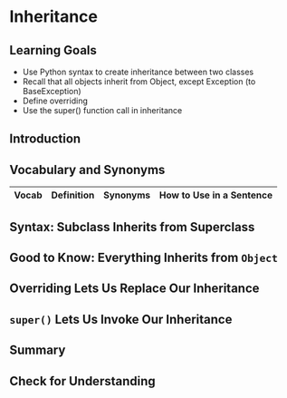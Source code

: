 # Inheritance

## Learning Goals

- Use Python syntax to create inheritance between two classes
- Recall that all objects inherit from Object, except Exception (to BaseException)
- Define overriding
- Use the super() function call in inheritance

## Introduction


## Vocabulary and Synonyms

| Vocab | Definition | Synonyms | How to Use in a Sentence
| --- | --- | --- | ---

## Syntax: Subclass Inherits from Superclass

## Good to Know: Everything Inherits from `Object`

## Overriding Lets Us Replace Our Inheritance

## `super()` Lets Us Invoke Our Inheritance

## Summary

## Check for Understanding

